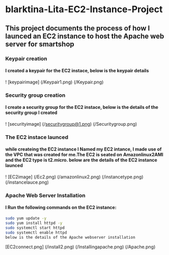 # blarktina-Lita-EC2-Instance-Project
## This project documents the process of how I launced an EC2 instance to host the Apache web server for smartshop
### Keypair creation
#### I created a keypair for the EC2 instace, below is the keypair details 
! [keypairimage] (/Keypair1.png) (/Keypair.png)

### Security group creation
#### I create a security group for the EC2 instace, below is the details of the security group I created
! [securityimage] (/securitygroup@1.png) (/Securitygroup.png)

### The EC2 instace launced
#### while createing the EC2 instance I Named my EC2 intance, I made use of the VPC that was created for me.The EC2 is seated on Amazonlinux2AMI and the EC2 type is t2.micro. below are the details of the EC2 instance launced
! [EC2image] (/Ec2.png) (/amazonlinux2.png) (/instancetype.png) (/instancelauce.png)

### Apache Web Server Installation
#### I Run the following commands on the EC2 instance:

```bash
sudo yum update -y
sudo yum install httpd -y
sudo systemctl start httpd
sudo systemctl enable httpd
below is the details of the Apache webserver installation
```

[EC2connect.png] (/install2.png) (/Installingapache.png) (/Apache.png)








